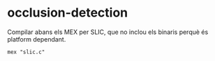 # occlusion-detection

Compilar abans els MEX per SLIC, que no inclou els binaris perquè és platform dependant.

```
mex "slic.c"
```
